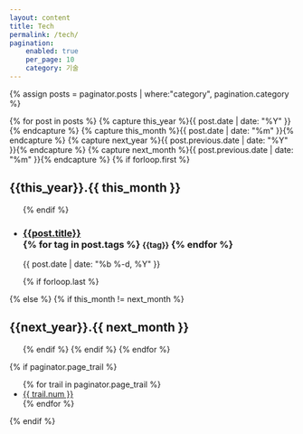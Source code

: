 ```yaml
---
layout: content
title: Tech
permalink: /tech/
pagination:
    enabled: true
    per_page: 10
    category: 기술
---
```


{% assign posts = paginator.posts | where:"category", pagination.category %}

<section class="c-archives">
  <link rel="shortcut icon" href="">
  {% for post in posts  %}
  {% capture this_year %}{{ post.date | date: "%Y" }}{% endcapture %}
  {% capture this_month %}{{ post.date | date: "%m" }}{% endcapture %}
  {% capture next_year %}{{ post.previous.date | date: "%Y" }}{% endcapture %}
  {% capture next_month %}{{ post.previous.date | date: "%m" }}{% endcapture %}
  {% if forloop.first %}
  <h2 class="c-archives__year" id="{{ this_year }}-{{ this_month }}-ref">{{this_year}}.{{ this_month }}</h2>
  <ul class="c-archives__list">
    {% endif %}
    <li class="c-archives__item">
      <h3>
        <a href="{{ post.url | prepend: site.baseurl }}">{{post.title}}</a>
        <br>
        {% for tag in post.tags %}
        <small>{{tag}}</small>
        {% endfor %}
      </h3>
      <p>{{ post.date | date: "%b %-d, %Y" }}</p>
    </li>
    {% if forloop.last %}
  </ul>
  {% else %}
  {% if this_month != next_month %}
</ul>
<h2 class="c-archives__year" id="{{ next_year }}-{{ next_month }}-ref">{{next_year}}.{{ next_month }}</h2>
<ul class="c-archives__list">
  {% endif %}
  {% endif %}
  {% endfor %}
</section>

<div class="pagination">
  {% if paginator.page_trail %}
  <ul>
  {% for trail in paginator.page_trail %}
    <li {% if page.url == trail.path %}class="selected"{% endif %}>
        <a href="{{ trail.path | prepend: site.baseurl }}" title="{{trail.title}}">{{ trail.num }}</a>
    </li>
  {% endfor %}
  </ul>
  {% endif %}
</div>
